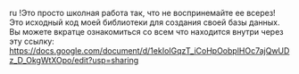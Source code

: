 ru
!Это просто школная работа так, что не воспринемайте ее всерез! 
Это исходный код моей библиотеки для создания своей базы данных.  Вы можете вкратце ознакомиться со всем что находится внутри через эту ссылку: https://docs.google.com/document/d/1ekIoIGqzT_iCoHpOobplHOc7ajQwUDz_D_OkgWtXOpo/edit?usp=sharing 
